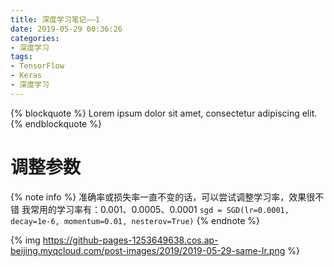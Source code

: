 ```yaml
---
title: 深度学习笔记——1
date: 2019-05-29 00:36:26
categories:
- 深度学习
tags:
- TensorFlow
- Keras
- 深度学习
---
```


{% blockquote %}
Lorem ipsum dolor sit amet, consectetur adipiscing elit.
{% endblockquote %}

<!-- more -->

# 调整参数

{% note info %}
    准确率或损失率一直不变的话，可以尝试调整学习率，效果很不错
    我常用的学习率有：0.001、0.0005、0.0001
    `sgd = SGD(lr=0.0001, decay=1e-6, momentum=0.01, nesterov=True)`
{% endnote %}

{% img https://github-pages-1253649638.cos.ap-beijing.myqcloud.com/post-images/2019/2019-05-29-same-lr.png %}
